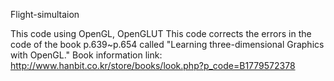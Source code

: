 Flight-simultaion

This code using OpenGL, OpenGLUT
This code corrects the errors in the code of the book p.639~p.654 called "Learning three-dimensional Graphics with OpenGL."
Book information link: http://www.hanbit.co.kr/store/books/look.php?p_code=B1779572378